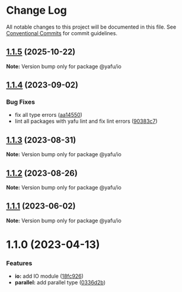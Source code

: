# Change Log

All notable changes to this project will be documented in this file.
See [Conventional Commits](https://conventionalcommits.org) for commit guidelines.

## [1.1.5](https://github.com/TheLudd/yafu-mono/compare/@yafu/io@1.1.4...@yafu/io@1.1.5) (2025-10-22)

**Note:** Version bump only for package @yafu/io

## [1.1.4](https://github.com/TheLudd/yafu-mono/compare/@yafu/io@1.1.3...@yafu/io@1.1.4) (2023-09-02)

### Bug Fixes

- fix all type errors ([aa14550](https://github.com/TheLudd/yafu-mono/commit/aa14550f3c1b5ee1e0c2bb9df996792d8da87214))
- lint all packages with yafu lint and fix lint errors ([90383c7](https://github.com/TheLudd/yafu-mono/commit/90383c7f72ebd7f00cdad49d93f07d13e5c49f95))

## [1.1.3](https://github.com/TheLudd/yafu-mono/compare/@yafu/io@1.1.2...@yafu/io@1.1.3) (2023-08-31)

**Note:** Version bump only for package @yafu/io

## [1.1.2](https://github.com/TheLudd/yafu-mono/compare/@yafu/io@1.1.1...@yafu/io@1.1.2) (2023-08-26)

**Note:** Version bump only for package @yafu/io

## [1.1.1](https://github.com/TheLudd/yafu-mono/compare/@yafu/io@1.1.0...@yafu/io@1.1.1) (2023-06-02)

**Note:** Version bump only for package @yafu/io

# 1.1.0 (2023-04-13)

### Features

- **io:** add IO module ([18fc926](https://github.com/TheLudd/yafu-mono/commit/18fc926aec741f965dc831d01c2658898943259a))
- **parallel:** add parallel type ([0336d2b](https://github.com/TheLudd/yafu-mono/commit/0336d2b6ad60a6c2948d88b8efdf412da3d3ee0f))
